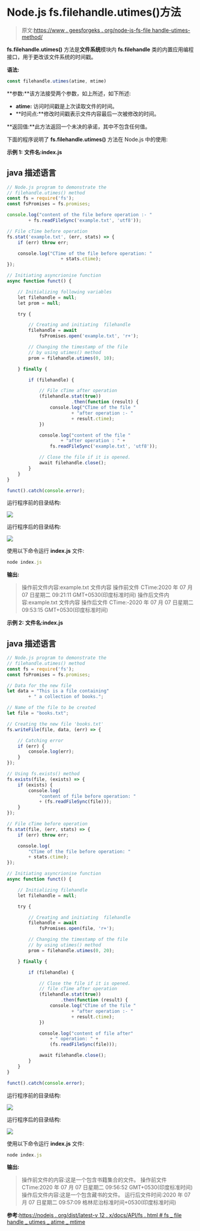 # Node.js fs.filehandle.utimes()方法

> 原文:[https://www . geesforgeks . org/node-js-fs-file handle-utimes-method/](https://www.geeksforgeeks.org/node-js-fs-filehandle-utimes-method/)

**fs.filehandle.utimes()** 方法是**文件系统**模块内 **fs.filehandle** 类的内置应用编程接口，用于更改该文件系统的时间戳。

**语法:**

```js
const filehandle.utimes(atime, mtime)
```

**参数:**该方法接受两个参数，如上所述，如下所述:

*   **atime:** 访问时间戳是上次读取文件的时间。
*   **时间点:**修改时间戳表示文件内容最后一次被修改的时间。

**返回值:**此方法返回一个未决的承诺，其中不包含任何值。

下面的程序说明了 **fs.filehandle.utimes()** 方法在 Node.js 中的使用:

**示例 1:** **文件名:index.js**

## java 描述语言

```js
// Node.js program to demonstrate the
// filehandle.utimes() method
const fs = require('fs');
const fsPromises = fs.promises;

console.log("content of the file before operation :- "
        + fs.readFileSync('example.txt', 'utf8'));

// File cTime before operation
fs.stat('example.txt', (err, stats) => {
    if (err) throw err;

    console.log("CTime of the file before operation: "
                    + stats.ctime);
});

// Initiating asyncrionise function
async function funct() {

    // Initializing following variables
    let filehandle = null;
    let prom = null;

    try {

        // Creating and initiating  filehandle
        filehandle = await
            fsPromises.open('example.txt', 'r+');

        // Changing the timestamp of the file
        // by using utimes() method
        prom = filehandle.utimes(0, 10);

    } finally {

        if (filehandle) {

            // File cTime after operation
            (filehandle.stat(true))
                        .then(function (result) {
                console.log("CTime of the file "
                        + "after operation :- "
                        + result.ctime);
            })

            console.log("content of the file "
                    + "after operation : " +
                fs.readFileSync('example.txt', 'utf8'));

            // Close the file if it is opened.
            await filehandle.close();
        }
    }
}

funct().catch(console.error);
```

运行程序前的目录结构:

![](img/01f73ba41511f0178722008f0b80ab52.png)

运行程序后的目录结构:

![](img/01f73ba41511f0178722008f0b80ab52.png)

使用以下命令运行 **index.js** 文件:

```js
node index.js
```

**输出:**

> 操作前文件内容:example.txt 文件内容
> 操作前文件 CTime:2020 年 07 月 07 日星期二 09:21:11 GMT+0530(印度标准时间)
> 操作后文件内容:example.txt 文件内容
> 操作后文件 CTime:-2020 年 07 月 07 日星期二 09:53:15 GMT+0530(印度标准时间)

**示例 2:** **文件名:index.js**

## java 描述语言

```js
// Node.js program to demonstrate the
// filehandle.utimes() method
const fs = require('fs');
const fsPromises = fs.promises;

// Data for the new file
let data = "This is a file containing"
        + " a collection of books.";

// Name of the file to be created
let file = "books.txt";

// Creating the new file 'books.txt'
fs.writeFile(file, data, (err) => {

    // Catching error
    if (err) {
        console.log(err);
    }
});

// Using fs.exists() method
fs.exists(file, (exists) => {
    if (exists) {
        console.log(
            "content of file before operation: "
            + (fs.readFileSync(file)));
    }
});

// File cTime before operation
fs.stat(file, (err, stats) => {
    if (err) throw err;

    console.log(
        "CTime of the file before operation: "
        + stats.ctime);
});

// Initiating asyncrionise function
async function funct() {

    // Initializing filehandle
    let filehandle = null;

    try {

        // Creating and initiating  filehandle
        filehandle = await
            fsPromises.open(file, 'r+');

        // Changing the timestamp of the file
        // by using utimes() method
        prom = filehandle.utimes(0, 20);

    } finally {

        if (filehandle) {

            // Close the file if it is opened.
            // file cTime after operation
            (filehandle.stat(true))
                    .then(function (result) {
                console.log("CTime of the file "
                        + "after operation :- "
                        + result.ctime);
            })

            console.log("content of file after"
                + " operation: " +
                (fs.readFileSync(file)));

            await filehandle.close();
        }
    }
}

funct().catch(console.error);
```

运行程序前的目录结构:

![](img/01f73ba41511f0178722008f0b80ab52.png)

运行程序后的目录结构:

![](img/0ecf2ff4cf6c5de99b63f81df99f18a4.png)

使用以下命令运行 **index.js** 文件:

```js
node index.js
```

**输出:**

> 操作前文件的内容:这是一个包含书籍集合的文件。
> 操作前文件 CTime:2020 年 07 月 07 日星期二 09:56:52 GMT+0530(印度标准时间)
> 操作后文件内容:这是一个包含藏书的文件。
> 运行后文件时间:2020 年 07 月 07 日星期二 09:57:09 格林尼治标准时间+0530(印度标准时间)

**参考:**[https://nodejs . org/dist/latest-v 12 . x/docs/API/fs . html # fs _ file handle _ utimes _ atime _ mtime](https://nodejs.org/dist/latest-v12.x/docs/api/fs.html#fs_filehandle_utimes_atime_mtime)